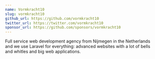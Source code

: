 ```yaml
---
name: Vormkracht10
slug: vormkracht10
github_url: https://github.com/vormkracht10
twitter_url: https://twitter.com/vormkracht10
sponsor_url: https://github.com/sponsors/vormkracht10
---
```


Full service web development agency from Nijmegen in the Netherlands and we use Laravel for everything: advanced websites with a lot of bells and whitles and big web applications.
